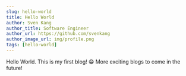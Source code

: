 ```yaml
---
slug: hello-world
title: Hello World
author: Sven Kang
author_title: Software Engineer 
author_url: https://github.com/svenkang
author_image_url: img/profile.png
tags: [hello-world]
---
```


Hello World. This is my first blog! 😁
More exciting blogs to come in the future!

